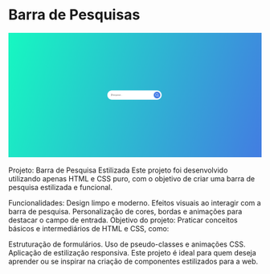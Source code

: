 # Barra de Pesquisas

![Capa do projeto](imagens/capa.png)

Projeto: Barra de Pesquisa Estilizada
Este projeto foi desenvolvido utilizando apenas HTML e CSS puro, com o objetivo de criar uma barra de pesquisa estilizada e funcional.

Funcionalidades:
Design limpo e moderno.
Efeitos visuais ao interagir com a barra de pesquisa.
Personalização de cores, bordas e animações para destacar o campo de entrada.
Objetivo do projeto:
Praticar conceitos básicos e intermediários de HTML e CSS, como:

Estruturação de formulários.
Uso de pseudo-classes e animações CSS.
Aplicação de estilização responsiva.
Este projeto é ideal para quem deseja aprender ou se inspirar na criação de componentes estilizados para a web.
